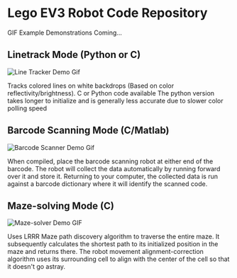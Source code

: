 # Lego EV3 Robot Code Repository
GIF Example Demonstrations Coming...

## Linetrack Mode (Python or C)
![Line Tracker Demo Gif](https://github.com/jsqvl/EV3-Robot/blob/master/Demo-Media/Linetracker-demo-compressed.gif?raw=true)

Tracks colored lines on white backdrops (Based on color reflectivity/brightness).
C or Python code available
The python version takes longer to initialize and is generally less accurate due to  slower color polling speed

## Barcode Scanning Mode (C/Matlab)
![Barcode Scanner Demo Gif](https://github.com/jsqvl/EV3-Robot/blob/master/Demo-Media/Maze-solver-demo.gif?raw=true)

When compiled, place the barcode scanning robot at either end of the barcode. The robot will collect the data automatically by running forward over it and store it. Returning to your computer, the collected data is run against a barcode dictionary where it will identify the scanned code.

## Maze-solving Mode (C)
![Maze-solver Demo GIF](https://github.com/jsqvl/EV3-Robot/blob/master/Demo-Media/barcodescanner-demo.gif?raw=true)

Uses LRRR Maze path discovery algorithm to traverse the entire maze. It subsequently calculates the shortest path to its initialized position in the maze and returns there. The robot movement alignment-correction algorithm uses its surrounding cell to align with the center of the cell so that it doesn't go astray.
